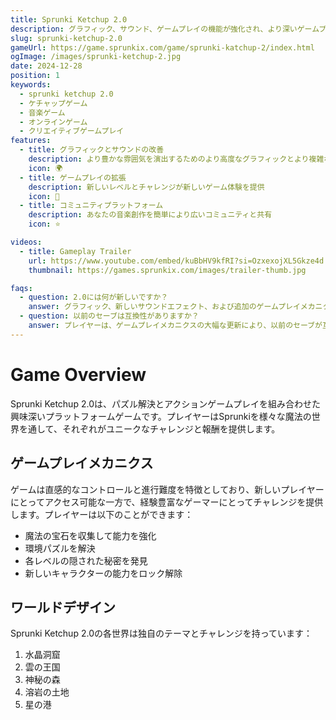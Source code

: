 ```yaml
---
title: Sprunki Ketchup 2.0
description: グラフィック、サウンド、ゲームプレイの機能が強化され、より深いゲームプレイが可能になりました。
slug: sprunki-ketchup-2.0
gameUrl: https://game.sprunkix.com/game/sprunki-katchup-2/index.html
ogImage: /images/sprunki-ketchup-2.jpg
date: 2024-12-28
position: 1
keywords:
  - sprunki ketchup 2.0
  - ケチャップゲーム
  - 音楽ゲーム
  - オンラインゲーム
  - クリエイティブゲームプレイ
features:
  - title: グラフィックとサウンドの改善
    description: より豊かな雰囲気を演出するためのより高度なグラフィックとより複雑なサウンドエフェクト
    icon: 🌍
  - title: ゲームプレイの拡張
    description: 新しいレベルとチャレンジが新しいゲーム体験を提供
    icon: 🧩
  - title: コミュニティプラットフォーム
    description: あなたの音楽創作を簡単により広いコミュニティと共有
    icon: ⭐

videos:
  - title: Gameplay Trailer
    url: https://www.youtube.com/embed/kuBbHV9kfRI?si=OzxexojXL5Gkze4d
    thumbnail: https://games.sprunkix.com/images/trailer-thumb.jpg

faqs:
  - question: 2.0には何が新しいですか？
    answer: グラフィック、新しいサウンドエフェクト、および追加のゲームプレイメカニクスがこのバージョンを目立たせます。
  - question: 以前のセーブは互換性がありますか？
    answer: プレイヤーは、ゲームプレイメカニクスの大幅な更新により、以前のセーブが互換性がない場合があります。
---
```


# Game Overview

Sprunki Ketchup 2.0は、パズル解決とアクションゲームプレイを組み合わせた興味深いプラットフォームゲームです。プレイヤーはSprunkiを様々な魔法の世界を通して、それぞれがユニークなチャレンジと報酬を提供します。

## ゲームプレイメカニクス

ゲームは直感的なコントロールと進行難度を特徴としており、新しいプレイヤーにとってアクセス可能な一方で、経験豊富なゲーマーにとってチャレンジを提供します。プレイヤーは以下のことができます：

- 魔法の宝石を収集して能力を強化
- 環境パズルを解決
- 各レベルの隠された秘密を発見
- 新しいキャラクターの能力をロック解除

## ワールドデザイン

Sprunki Ketchup 2.0の各世界は独自のテーマとチャレンジを持っています：

1. 水晶洞窟
2. 雲の王国
3. 神秘の森
4. 溶岩の土地
5. 星の港